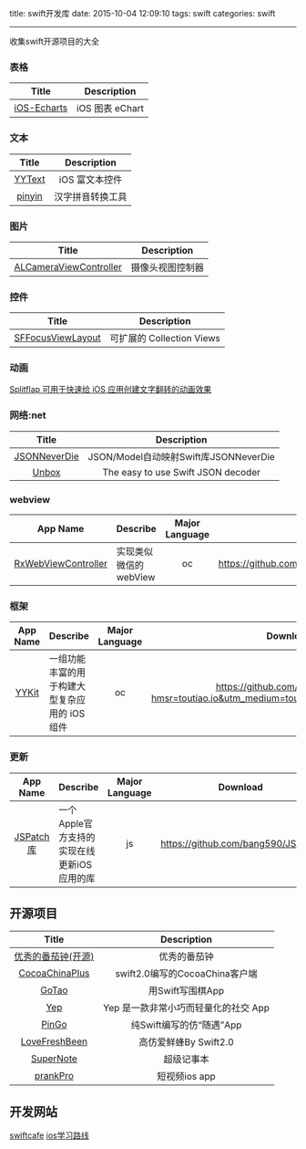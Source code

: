 title: swift开发库
date: 2015-10-04 12:09:10
tags: swift
categories: swift

---
收集swift开源项目的大全
<!--more-->

### 表格
| Title | Description |
| :----------: | :--------: |
[iOS-Echarts](https://github.com/Pluto-Y/iOS-Echarts) | iOS 图表 eChart



### 文本
| Title | Description |
| :----------: | :--------: |
[YYText](https://github.com/ibireme/YYText) | iOS 富文本控件
[pinyin](https://github.com/hotoo/pinyin) | 汉字拼音转换工具
  
### 图片
| Title | Description |
| :----------: | :--------: |
[ALCameraViewController](https://github.com/AlexLittlejohn/ALCameraViewController) | 摄像头视图控制器

  
### 控件
| Title | Description |
| :----------: | :--------: |
[SFFocusViewLayout](https://github.com/fdzsergio/SFFocusViewLayout) | 可扩展的 Collection Views


### 动画 
[Splitflap 可用于快速给 iOS 应用创建文字翻转的动画效果 ](https://github.com/yannickl/Splitflap)  

### 网络:net 
| Title | Description |
| :----------: | :--------: |
[JSONNeverDie](https://github.com/johnlui/JSONNeverDie) | JSON/Model自动映射Swift库JSONNeverDie
[Unbox](https://github.com/JohnSundell/Unbox) | The easy to use Swift JSON decoder


### webview
App Name                   | Describe                  | Major Language             | Download 
:------------------------: | :------------------------ | :------------------------: | :------------------------: 
[RxWebViewController](https://github.com/Roxasora/RxWebViewController) | 实现类似微信的 webView | oc |https://github.com/Roxasora/RxWebViewController


### 框架
App Name                   | Describe                  | Major Language             | Download 
:------------------------: | :------------------------ | :------------------------: | :------------------------: 
[YYKit](https://github.com/ibireme/YYKit?hmsr=toutiao.io&utm_medium=toutiao.io&utm_source=toutiao.io) | 一组功能丰富的用于构建大型复杂应用的 iOS 组件 | oc |https://github.com/ibireme/YYKit?hmsr=toutiao.io&utm_medium=toutiao.io&utm_source=toutiao.io

### 更新
App Name                   | Describe                  | Major Language             | Download 
:------------------------: | :------------------------ | :------------------------: | :------------------------: 
[JSPatch库](https://github.com/bang590/JSPatch) |一个Apple官方支持的实现在线更新iOS应用的库 | js |https://github.com/bang590/JSPatch

## 开源项目
| Title | Description |
| :----------: | :--------: |
[优秀的番茄钟(开源)](https://github.com/megabitsenmzq/PomoNow-iOS) | 优秀的番茄钟
[CocoaChinaPlus](https://github.com/zixun/CocoaChinaPlus) | swift2.0编写的CocoaChina客户端
[GoTao](https://github.com/marknote/GoTao) | 用Swift写围棋App
[Yep](https://github.com/CatchChat/Yep) | Yep 是一款非常小巧而轻量化的社交 App
[PinGo](https://github.com/gaowanli/PinGo) | 纯Swift编写的仿“随遇”App
[LoveFreshBeen](https://github.com/ZhongTaoTian/LoveFreshBeen) | 高仿爱鲜蜂By Swift2.0
[SuperNote](https://github.com/tangqi92/SuperNote)| 超级记事本
[prankPro](https://github.com/huijimuhe/prankPro)| 短视频ios app


## 开发网站 ##
[swiftcafe](http://swiftcafe.io/)
[ios学习路线](http://ios.skyfox.org/route.html)
